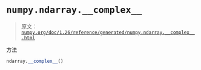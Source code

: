 # `numpy.ndarray.__complex__`

> 原文：[`numpy.org/doc/1.26/reference/generated/numpy.ndarray.__complex__.html`](https://numpy.org/doc/1.26/reference/generated/numpy.ndarray.__complex__.html)

方法

```py
ndarray.__complex__()
```
